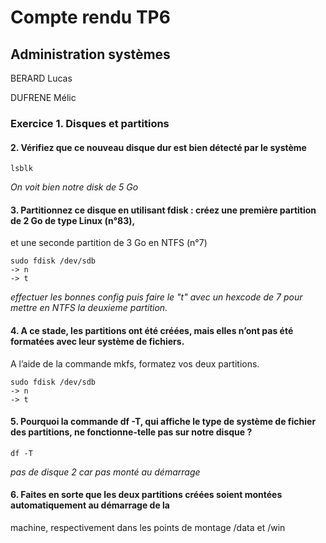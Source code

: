 # Compte rendu TP6
## Administration systèmes
BERARD Lucas

DUFRENE Mélic

### Exercice 1. Disques et partitions

#### 2. Vérifiez que ce nouveau disque dur est bien détecté par le système

```
lsblk
```
*On voit bien notre disk de 5 Go*

#### 3. Partitionnez ce disque en utilisant fdisk : créez une première partition de 2 Go de type Linux (n°83),
et une seconde partition de 3 Go en NTFS (n°7)

```
sudo fdisk /dev/sdb
-> n
-> t
```
*effectuer les bonnes config puis faire le "t" avec un hexcode de 7 pour mettre en NTFS la deuxieme partition.*

#### 4. A ce stade, les partitions ont été créées, mais elles n’ont pas été formatées avec leur système de fichiers.
A l’aide de la commande mkfs, formatez vos deux partitions.

```
sudo fdisk /dev/sdb
-> n
-> t
```

#### 5. Pourquoi la commande df -T, qui affiche le type de système de fichier des partitions, ne fonctionne-telle pas sur notre disque ?

```
df -T
```
*pas de disque 2 car pas monté au démarrage*

#### 6. Faites en sorte que les deux partitions créées soient montées automatiquement au démarrage de la
machine, respectivement dans les points de montage /data et /win


